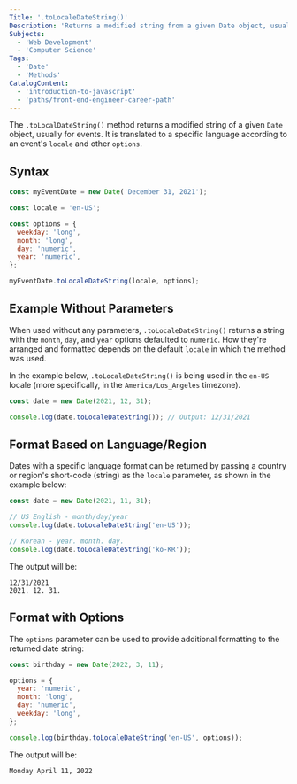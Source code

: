 ```yaml
---
Title: '.toLocaleDateString()'
Description: 'Returns a modified string from a given Date object, usually for events. It is translated to a specific language format according to an event locale and other options.'
Subjects:
  - 'Web Development'
  - 'Computer Science'
Tags:
  - 'Date'
  - 'Methods'
CatalogContent:
  - 'introduction-to-javascript'
  - 'paths/front-end-engineer-career-path'
---
```


The `.toLocalDateString()` method returns a modified string of a given `Date` object, usually for events. It is translated to a specific language according to an event's `locale` and other `options`.

## Syntax

```js
const myEventDate = new Date('December 31, 2021');

const locale = 'en-US';

const options = {
  weekday: 'long',
  month: 'long',
  day: 'numeric',
  year: 'numeric',
};

myEventDate.toLocaleDateString(locale, options);
```

## Example Without Parameters

When used without any parameters, `.toLocaleDateString()` returns a string with the `month`, `day`, and `year` options defaulted to `numeric`. How they're arranged and formatted depends on the default `locale` in which the method was used.

In the example below, `.toLocaleDateString()` is being used in the `en-US` locale (more specifically, in the `America/Los_Angeles` timezone).

```js
const date = new Date(2021, 12, 31);

console.log(date.toLocaleDateString()); // Output: 12/31/2021
```

## Format Based on Language/Region

Dates with a specific language format can be returned by passing a country or region's short-code (string) as the `locale` parameter, as shown in the example below:

```js
const date = new Date(2021, 11, 31);

// US English - month/day/year
console.log(date.toLocaleDateString('en-US'));

// Korean - year. month. day.
console.log(date.toLocaleDateString('ko-KR'));
```

The output will be:

```shell
12/31/2021
2021. 12. 31.
```

## Format with Options

The `options` parameter can be used to provide additional formatting to the returned date string:

```js
const birthday = new Date(2022, 3, 11);

options = {
  year: 'numeric',
  month: 'long',
  day: 'numeric',
  weekday: 'long',
};

console.log(birthday.toLocaleDateString('en-US', options));
```

The output will be:

```shell
Monday April 11, 2022
```
